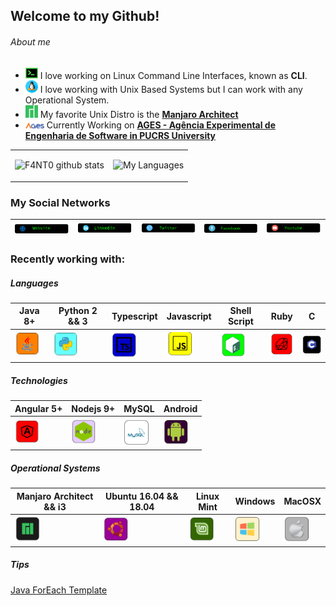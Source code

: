 ## Welcome to my Github!

###### About me

* <img src="https://github.com/F4NT0/F4NT0/blob/master/images/icons/terminal-neon.png" width="20"> I love working on Linux Command Line Interfaces, known as **CLI**.
* <img src="https://github.com/F4NT0/F4NT0/blob/master/images/icons/linux.png" width="20"> I love working with Unix Based Systems but I can work with any Operational System.
* <img src="https://github.com/F4NT0/F4NT0/blob/master/images/icons/manjaro.png" width="20"> My favorite Unix Distro is the [**Manjaro Architect**](https://manjaro.org/)
* <img src="https://github.com/F4NT0/F4NT0/blob/master/images/icons/logo-ages_color.png" width="30"> Currently Working on [**AGES - Agência Experimental de Engenharia de Software in PUCRS University**](http://www.ages.pucrs.br/)

<table>
<tr>
<tr><td>

![F4NT0 github stats](https://github-readme-stats.vercel.app/api?username=F4NT0&count_private=true&show_icons=true&theme=chartreuse-dark&include_all_commits=true)

</td><td>

![My Languages](https://github-readme-stats.vercel.app/api/top-langs/?username=F4NT0&layout=compact&theme=chartreuse-dark)

</table>

### My Social Networks

[<img src="https://github.com/F4NT0/F4NT0/blob/master/images/icons/website.png">](https://f4nt0.github.io/PR0GR4M1NG/)|[<img src="https://github.com/F4NT0/F4NT0/blob/master/images/icons/linkedin.png">](https://www.linkedin.com/in/gabriel-fanto-stundner-b19723164/) |[<img src="https://github.com/F4NT0/F4NT0/blob/master/images/icons/twitter.png">](https://twitter.com/GABRIELFANTO) |[<img src="https://github.com/F4NT0/F4NT0/blob/master/images/icons/facebook.png">](https://www.facebook.com/gabrielfanto) |[<img src="https://github.com/F4NT0/F4NT0/blob/master/images/icons/youtube.png">](https://www.youtube.com/channel/UC0OLmUgRYTryGlpd4wCqkAA?view_as=subscriber) |
|---|---|---|---|---|

### Recently working with:

##### Languages

Java 8+ | Python 2 && 3 | Typescript | Javascript | Shell Script | Ruby | C
|---|---|---|---|---|---|---|
<img src="https://github.com/F4NT0/F4NT0/blob/master/images/icons/java.png" width="40"> | <img src="https://github.com/F4NT0/F4NT0/blob/master/images/icons/python.png" width="40"> | <img src="https://github.com/F4NT0/F4NT0/blob/master/images/icons/typescript.png" width="40"> | <img src="https://github.com/F4NT0/F4NT0/blob/master/images/icons/javascript.png" width="40"> | <img src="https://github.com/F4NT0/F4NT0/blob/master/images/icons/shell.png" width="40"> | <img src="https://github.com/F4NT0/F4NT0/blob/master/images/icons/ruby.png" width="40"> | <img src="https://github.com/F4NT0/F4NT0/blob/master/images/icons/c.png" width="40">

##### Technologies 

| Angular 5+ | Nodejs 9+ | MySQL | Android
|---|---|---|---| 
<img src="https://github.com/F4NT0/F4NT0/blob/master/images/icons/angular.png" width="40"> | <img src="https://github.com/F4NT0/F4NT0/blob/master/images/icons/node.png" width="40"> | <img src="https://github.com/F4NT0/F4NT0/blob/master/images/icons/mysql.png" width="40"> | <img src="https://github.com/F4NT0/F4NT0/blob/master/images/icons/android.png" width="40">

##### Operational Systems

| Manjaro Architect && i3 | Ubuntu 16.04 && 18.04 | Linux Mint | Windows | MacOSX |
|---|---|---|---|---|
<img src="https://github.com/F4NT0/F4NT0/blob/master/images/icons/manjaro-2.png" width="40"> | <img src="https://github.com/F4NT0/F4NT0/blob/master/images/icons/ubuntu-2.png" width="40"> | <img src="https://github.com/F4NT0/F4NT0/blob/master/images/icons/mint-2.png" width="40"> | <img src="https://github.com/F4NT0/F4NT0/blob/master/images/icons/windows-2.png" width="40"> | <img src="https://github.com/F4NT0/F4NT0/blob/master/images/icons/macosx.png" width="40">

##### Tips

[Java ForEach Template](https://gist.github.com/F4NT0/f78cca6d9442e1a25b45eb673c8cc043)
